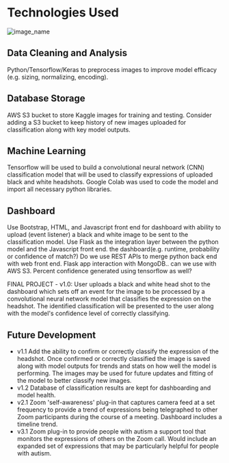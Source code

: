 # Technologies Used

![image_name](https://github.com/genlgist/Team_A_Final_Project/blob/ChrisAdd/FinalProjectTechDiagram%202021-0904.001.jpeg)

## Data Cleaning and Analysis
Python/Tensorflow/Keras to preprocess images to improve model efficacy (e.g. sizing, normalizing, encoding). 

## Database Storage
AWS S3 bucket to store Kaggle images for training and testing.  Consider adding a S3 bucket to keep history of new images uploaded for classification along with key model outputs.

## Machine Learning
Tensorflow will be used to build a convolutional neural network (CNN) classification model that will be used to classify expressions of uploaded black and white headshots.  Google Colab was used to code the model and import all necessary python libraries.  

## Dashboard
Use Bootstrap, HTML, and Javascript front end for dashboard with ability to upload (event listener) a black and white image to be sent to the classification model.  Use Flask as the integration layer between the python model and the Javascript front end.  the dashboard(e.g. runtime, probability or confidence of match?)  Do we use REST APIs to merge python back end with web front end.  Flask app interaction with MongoDB.. can we use with AWS S3.  Percent confidence generated using tensorflow as well?

FINAL PROJECT - v1.0:
User uploads a black and white head shot to the dashboard which sets off an event for the image to be processed by a convolutional neural network model that classifies the expression on the headshot.  The identified classification will be presented to the user along with the model's confidence level of correctly classifying.

## Future Development
- v1.1 Add the ability to confirm or correctly classify the expression of the headshot.  Once confirmed or correctly classified the image is saved along with model outputs for trends and stats on how well the model is performing.  The images may be used for future updates and fitting of the model to better classify new images.
- v1.2 Database of classification results are kept for dashboarding and model health.  
- v2.1 Zoom 'self-awareness' plug-in that captures camera feed at a set frequency to provide a trend of expressions being telegraphed to other Zoom participants during the course of a meeting.  Dashboard includes a timeline trend.
- v3.1 Zoom plug-in to provide people with autism a support tool that monitors the expressions of others on the Zoom call. Would include an expanded set of expressions that may be particularly helpful for people with autism.


